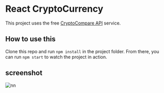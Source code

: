# React CryptoCurrency 

This project uses the free [CryptoCompare API](http://cryptocompare.com/api) service.

## How to use this

Clone this repo and run `npm install` in the project folder. From there, you can run `npm start` to watch the project in action.

## screenshot

![nn](https://user-images.githubusercontent.com/12325386/31001113-db257542-a513-11e7-8c9f-bbcb713ce07c.JPG)
